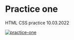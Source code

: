 # Practice one
HTML CSS practice 10.03.2022

[![practice-one](https://img.shields.io/badge/-Website%20in%20action-282a36?logo=GitHub&logoColor=ff6e96&style=flat&labelColor=282a36)](https://candiddeer.github.io/practice-one/)
